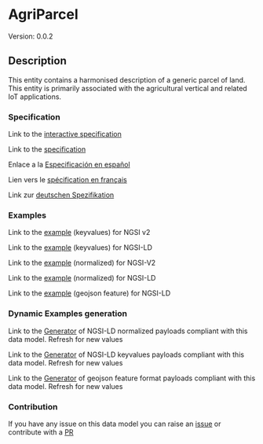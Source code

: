 # AgriParcel
Version: 0.0.2

## Description 

This entity contains a harmonised description of a generic parcel of land. This entity is primarily associated with the agricultural vertical and related IoT applications.
### Specification

Link to the [interactive specification](https://swagger.lab.fiware.org/?url=https://smart-data-models.github.io/dataModel.Agrifood/AgriParcel/swagger.yaml)

Link to the [specification](https://github.com/smart-data-models/dataModel.Agrifood/blob/master/AgriParcel/doc/spec.md)

Enlace a la [Especificación en español](https://github.com/smart-data-models/dataModel.Agrifood/blob/master/AgriParcel/doc/spec_ES.md)

Lien vers le [spécification en français](https://github.com/smart-data-models/dataModel.Agrifood/blob/master/AgriParcel/doc/spec_FR.md)

Link zur [deutschen Spezifikation](https://github.com/smart-data-models/dataModel.Agrifood/blob/master/AgriParcel/doc/spec_DE.md)
### Examples

Link to the [example](https://smart-data-models.github.io/dataModel.Agrifood/AgriParcel/examples/example.json) (keyvalues) for NGSI v2

Link to the [example](https://smart-data-models.github.io/dataModel.Agrifood/AgriParcel/examples/example.jsonld) (keyvalues) for NGSI-LD

Link to the [example](https://smart-data-models.github.io/dataModel.Agrifood/AgriParcel/examples/example-normalized.json) (normalized) for NGSI-V2

Link to the [example](https://smart-data-models.github.io/dataModel.Agrifood/AgriParcel/examples/example-normalized.jsonld) (normalized) for NGSI-LD

Link to the [example](https://smart-data-models.github.io/dataModel.Agrifood/AgriParcel/examples/example-geojsonfeature.json) (geojson feature) for NGSI-LD
### Dynamic Examples generation

Link to the [Generator](https://smartdatamodels.org/extra/ngsi-ld_generator.php?schemaUrl=https://raw.githubusercontent.com/smart-data-models/dataModel.Agrifood/master/AgriParcel/schema.json&email=info@smartdatamodels.org) of NGSI-LD normalized payloads compliant with this data model. Refresh for new values

Link to the [Generator](https://smartdatamodels.org/extra/ngsi-ld_generator_keyvalues.php?schemaUrl=https://raw.githubusercontent.com/smart-data-models/dataModel.Agrifood/master/AgriParcel/schema.json&email=info@smartdatamodels.org) of NGSI-LD keyvalues payloads compliant with this data model. Refresh for new values

Link to the [Generator](https://smartdatamodels.org/extra/geojson_features_generator.php?schemaUrl=https://raw.githubusercontent.com/smart-data-models/dataModel.Agrifood/master/AgriParcel/schema.json&email=info@smartdatamodels.org) of geojson feature format payloads compliant with this data model. Refresh for new values
### Contribution

 If you have any issue on this data model you can raise an [issue](https://github.com/smart-data-models/dataModel.Agrifood/issues)  or contribute with a [PR](https://github.com/smart-data-models/dataModel.Agrifood/pulls)